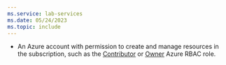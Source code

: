 ```yaml
---
ms.service: lab-services
ms.date: 05/24/2023
ms.topic: include
---
```


- An Azure account with permission to create and manage resources in the subscription, such as the [Contributor](/azure/role-based-access-control/built-in-roles#contributor) or [Owner](/azure/role-based-access-control/built-in-roles#owner) Azure RBAC role.